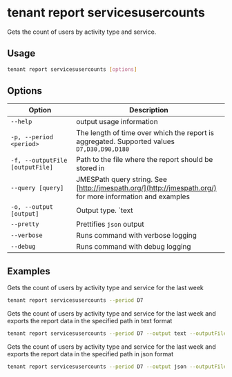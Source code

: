 # tenant report servicesusercounts

Gets the count of users by activity type and service.

## Usage

```sh
tenant report servicesusercounts [options]
```

## Options

Option|Description
------|-----------
`--help`|output usage information
`-p, --period <period>`|The length of time over which the report is aggregated. Supported values `D7,D30,D90,D180`
`-f, --outputFile [outputFile]`|Path to the file where the report should be stored in
`--query [query]`|JMESPath query string. See [http://jmespath.org/](http://jmespath.org/) for more information and examples
`-o, --output [output]`|Output type. `text|json`. Default `text`
`--pretty`|Prettifies `json` output
`--verbose`|Runs command with verbose logging
`--debug`|Runs command with debug logging

## Examples

Gets the count of users by activity type and service for the last week

```sh
tenant report servicesusercounts --period D7
```

Gets the count of users by activity type and service for the last week and exports the report data in the specified path in text format

```sh
tenant report servicesusercounts --period D7 --output text --outputFile "servicesusercounts.txt"
```

Gets the count of users by activity type and service for the last week and exports the report data in the specified path in json format

```sh
tenant report servicesusercounts --period D7 --output json --outputFile "servicesusercounts.json"
```
